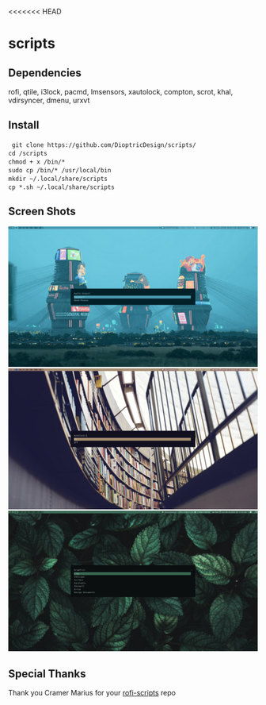 <<<<<<< HEAD
# scripts
## Dependencies
rofi, qtile, i3lock, pacmd, lmsensors, xautolock, compton, scrot, khal, vdirsyncer, dmenu,  urxvt
## Install
` git clone https://github.com/DioptricDesign/scripts/`<br> 
`cd /scripts `\
` chmod + x /bin/* `\
` sudo cp /bin/* /usr/local/bin `\
` mkdir ~/.local/share/scripts ` \
` cp *.sh ~/.local/share/scripts `
## Screen Shots 
![Screenshot1](screens/2020-08-23-114456_1920x1080_scrot.jpg)
![Screenshot2](screens/2020-08-23-114513_1920x1080_scrot.jpg)
![Screenshot3](screens/2020-08-23-114545_1920x1080_scrot.jpg)
## Special Thanks
Thank you Cramer Marius for your [rofi-scripts](https://github.com/cramermarius/rofi-menus) repo  
